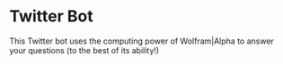 # Twitter Bot
This Twitter bot uses the computing power of Wolfram|Alpha to answer your questions (to the best of its ability!)

